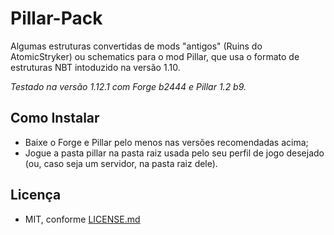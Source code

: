 # Pillar-Pack

Algumas estruturas convertidas de mods "antigos" (Ruins do AtomicStryker) ou schematics para o mod Pillar, que usa o formato de estruturas NBT intoduzido na versão 1.10.

_Testado na versão 1.12.1 com Forge b2444 e Pillar 1.2 b9._ 

## Como Instalar

  - Baixe o Forge e Pillar pelo menos nas versões recomendadas acima;
  - Jogue a pasta pillar na pasta raiz usada pelo seu perfil de jogo desejado (ou, caso seja um servidor, na pasta raiz dele).

## Licença
  - MIT, conforme [LICENSE.md](LICENSE)
